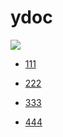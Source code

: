 # ydoc
![](style/images/logo.png)

* [111](/documents/index.html)
* [222](https://github.com/ymfe/ydoc)

* [333](/documents/index.html)
* [444](https://github.com/ymfe/ydoc)